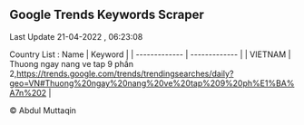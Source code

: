 

## Google Trends Keywords Scraper 
 
Last Update 21-04-2022 , 06:23:08

Country List :
 Name  | Keyword |
| ------------- | ------------- |
| VIETNAM | Thuong ngay nang ve tap 9 phần 2,https://trends.google.com/trends/trendingsearches/daily?geo=VN#Thuong%20ngay%20nang%20ve%20tap%209%20ph%E1%BA%A7n%202 |



© Abdul Muttaqin 

